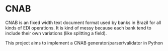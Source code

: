 # CNAB

CNAB is an fixed width text document format used by banks in Brazil for all kinds of EDI operations. It is kind of 
messy because each bank tend to include their own variations (like splitting a field).

This project aims to implement a CNAB generator/parser/validator in Python
